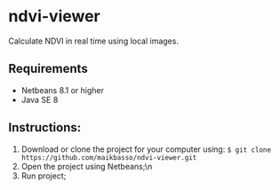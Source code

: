 # ndvi-viewer
Calculate NDVI in real time using local images.

## Requirements
* Netbeans 8.1 or higher
* Java SE 8

## Instructions:
1. Download or clone the project for your computer using: `$ git clone https://github.com/maikbasso/ndvi-viewer.git`
2. Open the project using Netbeans;\n
3. Run project;
